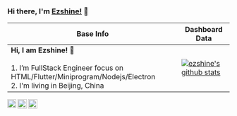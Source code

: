 ### Hi there, I'm [Ezshine!](https://jnsii.com/ezshine) 👋

|Base Info|Dashboard Data|
|----------------------------------------------------------------------|----------------------------------------------------------------------|
| __Hi, I am Ezshine! 👋__<br/><br/>1. I’m FullStack Engineer focus on HTML/Flutter/Miniprogram/Nodejs/Electron<br/>2. I'm living in Beijing, China<br/> | [![ezshine's github stats](https://github-readme-stats.vercel.app/api?username=ezshine&show_icons=true&theme=dracula)](https://github.com/anuraghazra/github-readme-stats) |

<a href="https://www.zhihu.com/people/ezshine">
  <img align="left" alt="大帅 | zhihu.com" width="20px" src="https://www.zhihu.com/favicon.ico" />
</a>
<a href="https://juejin.im/user/2955079655898093">
  <img align="left" alt="大帅搞全栈 | juejin.im" width="21px" src="https://juejin.im/favicon.ico" />
</a>
<a href="https://space.bilibili.com/422646817">
  <img align="left" alt="大帅ezshine | bilibili.com" width="21px" src="https://www.bilibili.com/favicon.ico" />
</a>


<br />
